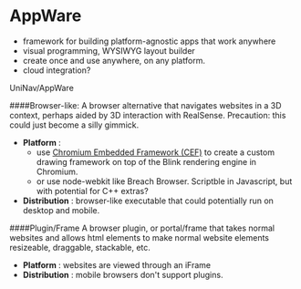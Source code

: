 AppWare
====

- framework for building platform-agnostic apps that work anywhere
- visual programming, WYSIWYG layout builder
- create once and use anywhere, on any platform.
- cloud integration?


UniNav/AppWare

####Browser-like:
A browser alternative that navigates websites in a 3D context, perhaps aided by 3D interaction with RealSense.
Precaution: this could just become a silly gimmick.

- __Platform__ : 
	- use [Chromium Embedded Framework (CEF)](https://code.google.com/p/chromiumembedded/) to create a custom drawing framework on top of the Blink rendering engine in Chromium.
	- or use node-webkit like Breach Browser. Scriptble in Javascript, but with potential for C++ extras?
- __Distribution__ : browser-like executable that could potentially run on desktop and mobile.

####Plugin/Frame
A browser plugin, or portal/frame that takes normal websites and allows html elements to make normal website elements resizeable, draggable, stackable, etc.

- __Platform__ : websites are viewed through an iFrame
- __Distribution__ : mobile browsers don't support plugins.

